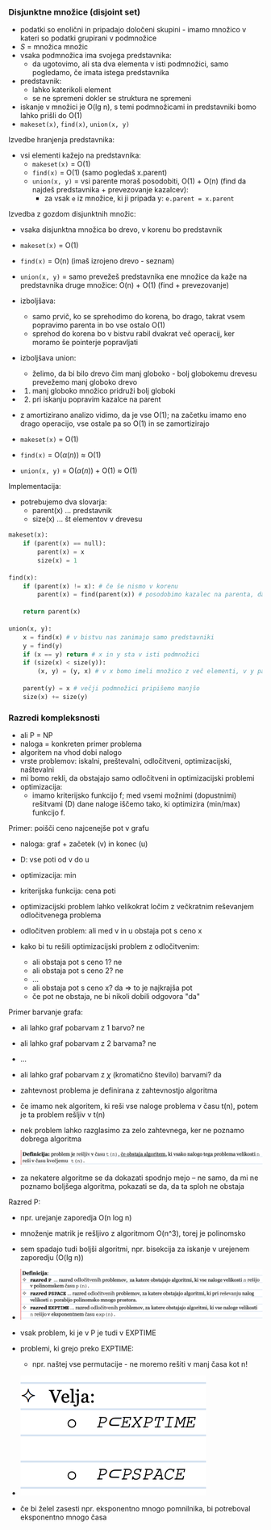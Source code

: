 ### Disjunktne množice (disjoint set)
- podatki so enolični in pripadajo določeni skupini - imamo množico v kateri so podatki grupirani v podmnožice
- $S$ = množica množic
- vsaka podmnožica ima svojega predstavnika:
	- da ugotovimo, ali sta dva elementa v isti podmnožici, samo pogledamo, če imata istega predstavnika
- predstavnik:
	- lahko katerikoli element
	- se ne spremeni dokler se struktura ne spremeni
- iskanje v množici je O(lg n), s temi podmnožicami in predstavniki bomo lahko prišli do O(1)
- `makeset(x)`, `find(x)`, `union(x, y)`

Izvedbe hranjenja predstavnika:
- vsi elementi kažejo na predstavnika:
	- `makeset(x)` = O(1)
	- `find(x)` = O(1) (samo pogledaš x.parent)
	- `union(x, y)` = vsi parente moraš posodobiti, O(1) + O(n) (find da najdeš predstavnika + prevezovanje kazalcev):
		- za vsak `e` iz množice, ki ji pripada y: `e.parent = x.parent`

Izvedba z gozdom disjunktnih množic:
- vsaka disjunktna množica bo drevo, v korenu bo predstavnik
- `makeset(x)` = O(1)
- `find(x)` = O(n) (imaš izrojeno drevo - seznam)
- `union(x, y)` = samo prevežeš predstavnika ene množice da kaže na predstavnika druge množice: O(n) + O(1) (find + prevezovanje)

- izboljšava:
	- samo prvič, ko se sprehodimo do korena, bo drago, takrat vsem popravimo parenta in bo vse ostalo O(1)
	- sprehod do korena bo v bistvu rabil dvakrat več operacij, ker moramo še pointerje popravljati
- izboljšava union:
	- želimo, da bi bilo drevo čim manj globoko - bolj globokemu drevesu prevežemo manj globoko drevo

- 1. manj globoko množico pridruži bolj globoki
- 2. pri iskanju popravim kazalce na parent
- z amortizirano analizo vidimo, da je vse O(1); na začetku imamo eno drago operacijo, vse ostale pa so O(1) in se zamortizirajo

- `makeset(x)` = O(1)
- `find(x)` = O($\alpha(n)$) $\approx$ O(1)
- `union(x, y)` = O($\alpha(n)$) + O(1) $\approx$ O(1)

Implementacija:
- potrebujemo dva slovarja:
	- parent(x) ... predstavnik
	- size(x) ... št elementov v drevesu

```Python
makeset(x):
	if (parent(x) == null):
		parent(x) = x
		size(x) = 1

find(x):
	if (parent(x) != x): # če še nismo v korenu
		parent(x) = find(parent(x)) # posodobimo kazalec na parenta, da kaže direktno na predstavnika

	return parent(x)

union(x, y):
	x = find(x) # v bistvu nas zanimajo samo predstavniki
	y = find(y)
	if (x == y) return # x in y sta v isti podmnožici
	if (size(x) < size(y)):
		(x, y) = (y, x) # v x bomo imeli množico z več elementi, v y pa z manj elementi

	parent(y) = x # večji podmnožici pripišemo manjšo
	size(x) += size(y)

```

### Razredi kompleksnosti
- ali P = NP
- naloga = konkreten primer problema
- algoritem na vhod dobi nalogo
- vrste problemov: iskalni, preštevalni, odločitveni, optimizacijski, naštevalni
- mi bomo rekli, da obstajajo samo odločitveni in optimizacijski problemi
- optimizacija:
	- imamo kriterijsko funkcijo f; med vsemi možnimi (dopustnimi) rešitvami (D) dane naloge iščemo tako, ki optimizira (min/max) funkcijo f.

Primer: poišči ceno najcenejše pot v grafu
- naloga: graf + začetek (v) in konec (u)
- D: vse poti od v do u
- optimizacija: min
- kriterijska funkcija: cena poti

- optimizacijski problem lahko velikokrat ločim z večkratnim reševanjem odločitvenega problema
- odločitven problem: ali med v in u obstaja pot s ceno x
- kako bi tu rešili optimizacijski problem z odločitvenim:
	- ali obstaja pot s ceno 1? ne
	- ali obstaja pot s ceno 2? ne
	- ...
	- ali obstaja pot s ceno x? da => to je najkrajša pot
	- če pot ne obstaja, ne bi nikoli dobili odgovora "da"

Primer barvanje grafa:
- ali lahko graf pobarvam z 1 barvo? ne
- ali lahko graf pobarvam z 2 barvama? ne
- ...
- ali lahko graf pobarvam z $\chi$ (kromatično število) barvami? da

- zahtevnost problema je definirana z zahtevnostjo algoritma
- če imamo nek algoritem, ki reši vse naloge problema v času t(n), potem je ta problem rešljiv v t(n)
- nek problem lahko razglasimo za zelo zahtevnega, ker ne poznamo dobrega algoritma
- ![600](../../Images3/Pasted%20image%2020250422100639.png)
- za nekatere algoritme se da dokazati spodnjo mejo – ne samo, da mi ne poznamo boljšega algoritma, pokazati se da, da ta sploh ne obstaja

Razred P:
- npr. urejanje zaporedja O(n log n)
- množenje matrik je rešljivo z algoritmom O(n^3), torej je polinomsko
- sem spadajo tudi boljši algoritmi, npr. bisekcija za iskanje v urejenem zaporedju (O(lg n))

- ![650](../../Images3/Pasted%20image%2020250422101027.png)
- vsak problem, ki je v P je tudi v EXPTIME
- problemi, ki grejo preko EXPTIME:
	- npr. naštej vse permutacije - ne moremo rešiti v manj časa kot n!
- ![150](../../Images3/Pasted%20image%2020250422101149.png)
- če bi želel zasesti npr. eksponentno mnogo pomnilnika, bi potreboval eksponentno mnogo časa